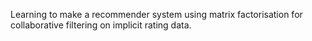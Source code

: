 Learning to make a recommender system using matrix factorisation for collaborative filtering on implicit rating data.
